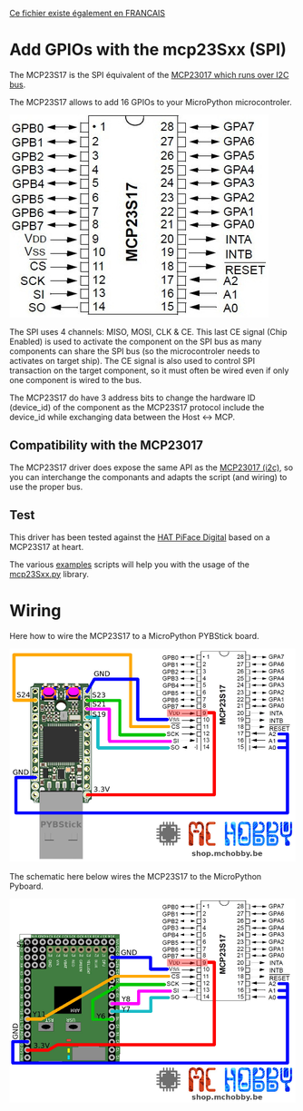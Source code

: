 [Ce fichier existe également en FRANCAIS](readme.md)

# Add GPIOs with the mcp23Sxx (SPI)

The MCP23S17 is the SPI équivalent of the [MCP23017 which runs over I2C bus](https://github.com/mchobby/esp8266-upy/tree/master/mcp230xx).

The MCP23S17 allows to add 16 GPIOs to your MicroPython microcontroler.

![MCP23S17 for SPI bus](docs/_static/mcp23s17.jpg)

The SPI uses 4 channels: MISO, MOSI, CLK & CE. This last CE signal (Chip Enabled) is used to activate the component on the SPI bus as many components can share the SPI bus (so the microcontroler needs to activates on target ship). The CE signal is also used to control SPI transaction on the target component, so it must often be wired even if only one component is wired to the bus.

The MCP23S17 do have 3 address bits to change the hardware ID (device_id) of the component as the MCP23S17 protocol include the device_id while exchanging data between the Host <-> MCP.

## Compatibility with the MCP23017

The MCP23S17 driver does expose the same API as the [MCP23017 (i2c)](https://github.com/mchobby/esp8266-upy/tree/master/mcp230xx), so you can interchange the componants and adapts the script (and wiring) to use the proper bus.

## Test

This driver has been tested against the [HAT PiFace Digital](https://shop.mchobby.be/fr/pi-hats/221-piface-digital-2-pour-raspberry-pi-3232100002210.html) based on a MCP23S17 at heart.

The various [examples](examples) scripts will help you with the usage of the [mcp23Sxx.py](lib) library.

# Wiring

Here how to wire the MCP23S17 to a MicroPython PYBStick board.

![MCP23S17 to PYBStick](docs/_static/mcp23s17-to-pybstick.jpg)

The schematic here below wires the MCP23S17 to the MicroPython Pyboard.

![MCP23S17 to PYBoard](docs/_static/mcp23s17-to-pyboard.jpg)
